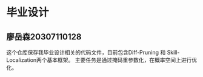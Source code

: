 # 毕业设计
## 廖岳森20307110128
这个仓库保存我毕业设计相关的代码文件，目前包含Diff-Pruning 和 Skill-Localization两个基本框架。
主要任务是通过掩码重参数化，在概率空间上进行优化。